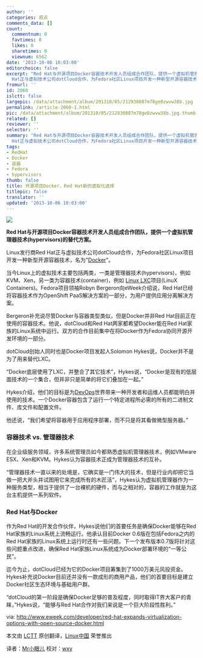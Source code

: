 ```yaml
---
author: ''
categories: 观点
comments_data: []
count:
  commentnum: 0
  favtimes: 0
  likes: 0
  sharetimes: 0
  viewnum: 6562
date: '2013-10-06 10:03:00'
editorchoice: false
excerpt: "Red Hat与开源项目Docker容器技术开发人员组成合作团队，提供一个虚拟机管理器技术(hypervisors)的替代方案。\r\nLinux发行商Red
  Hat正与虚拟技术公司dotCloud合作，为Fedora社区Linux项目开发一种新型开源容器技术，名 ..."
fromurl: ''
id: 2060
islctt: false
largepic: /data/attachment/album/201310/05/212930807m78ge0zwvw38b.jpg
permalink: /article-2060-1.html
pic: /data/attachment/album/201310/05/212930807m78ge0zwvw38b.jpg.thumb.jpg
related: []
reviewer: ''
selector: ''
summary: "Red Hat与开源项目Docker容器技术开发人员组成合作团队，提供一个虚拟机管理器技术(hypervisors)的替代方案。\r\nLinux发行商Red
  Hat正与虚拟技术公司dotCloud合作，为Fedora社区Linux项目开发一种新型开源容器技术，名 ..."
tags:
- RedHat
- Docker
- 容器
- Fedora
- hypervisors
thumb: false
title: 开源项目Docker，Red Hat新的虚拟化选择
titlepic: false
translator: ''
updated: '2013-10-06 10:03:00'
---
```


![](/data/attachment/album/201310/05/212930807m78ge0zwvw38b.jpg)


**Red Hat与开源项目Docker容器技术开发人员组成合作团队，提供一个虚拟机管理器技术(hypervisors)的替代方案。**


Linux发行商Red Hat正与虚拟技术公司dotCloud合作，为Fedora社区Linux项目开发一种新型开源容器技术，名为"[Docker](https://www.docker.io/)"。


当今Linux上的虚拟技术主要包括两类，一类是管理器技术(hypervisors)，例如KVM、Xen，另一类为容器技术(container)，例如 [Linux LXC](http://en.wikipedia.org/wiki/LXC)项目(LinuX Containers)。Fedora项目领袖Robyn Bergeron向eWeek介绍说，Red Hat已经将容器技术作为OpenShift PaaS解决方案的一部分，为用户提供应用分离解决方案。


Bergeron补充说尽管Docker与容器类型类似，但是Docker并非Red Hat目前正在使用的容器技术。他说，dotCloud和Red Hat两家都希望Docker能在Red Hat家族的Linux系统中运行。双方的合作目前集中在将Docker作为Fedora协同开源开发环境的一部分。


dotCloud创始人同时也是Docker项目发起人Solomon Hykes说，Docker并不是为了用来替代LXC。


“Docker底层使用了LXC，并整合了其它技术”，Hykes说，“Docker是现有的低层面技术的一个集合，但并非只是简单的将它们叠加在一起。”


Hykes介绍，他们的目标是为[DevOps](http://en.wikipedia.org/wiki/DevOps)世界带来一种开发者和运维人员都能明白并使用的技术。一个Docker容器包含了运行一个特定进程所必需的所有的二进制文件、库文件和配置文件。


他还说，“我们希望将容器用于应用程序部署，而不只是将其看做微型服务器。”


### **容器技术 vs. 管理器技术**


在企业级服务领域，许多系统管理员如今都熟悉虚拟机管理器技术，例如VMware ESX、Xen和KVM。Hykes认为容器技术正成为管理器技术的互补。


“管理器技术一直以来的处境是，它确实是一门伟大的技术，但是行业内却把它当做一把大斧头并试图用它来完成所有的木匠活”，Hykes认为虚拟机管理器作为一种服务类型，相当于提供了一台裸机的硬件，而与之相对的，容器的工作就是为这台主机提供一系列软件。


### **Red Hat与Docker**


作为Red Hat的开发合作伙伴，Hykes说他们的首要任务是确保Docker能够在Red Hat家族的Linux系统上流畅运行。他承认目前Docker 0.6版在包括Fedora之内的Red Hat家族的Linux系统上运行时还有一些问题。下一个发布版本0.7版将针对这些问题重点改进，确保Red Hat家族Linux系统成为Docker部署环境的“一等公民”。


迄今为止，dotCloud已经为它的Docker项目筹集到了1000万美元风投资金。Hykes补充说Docker目前还并没有一款成形的商用产品，他们的首要目标是建立Docker社区生态环境与基础用户群。


“dotCloud的第一阶段是确保Docker足够的普及程度，同时取得IT界大客户的青睐，”Hykes说，“能够与Red Hat合作对我们来说是一个巨大阶段性胜利。”


 


via: <http://www.eweek.com/developer/red-hat-expands-virtualization-options-with-open-source-docker.html>


本文由 [LCTT](https://github.com/LCTT/TranslateProject) 原创翻译，[Linux中国](http://linux.cn/portal.php) 荣誉推出


译者：[Mr小眼儿](http://linux.cn/space/14801) 校对：[wxy](http://linux.cn/space/wxy)